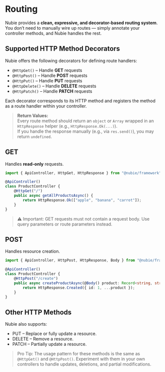 # Routing

Nubie provides a **clean, expressive, and decorator-based routing system**.  
You don’t need to manually wire up routes — simply annotate your controller methods, and Nubie handles the rest.

## Supported HTTP Method Decorators

Nubie offers the following decorators for defining route handlers:

- `@HttpGet()` – Handle **GET** requests
- `@HttpPost()` – Handle **POST** requests
- `@HttpPut()` – Handle **PUT** requests
- `@HttpDelete()` – Handle **DELETE** requests
- `@HttpPatch()` – Handle **PATCH** requests

Each decorator corresponds to its HTTP method and registers the method as a route handler within your controller.

> **Return Values:**  
> Every route method should return an `object` or `Array` wrapped in an `HttpResponse` helper (e.g., `HttpResponse.Ok(...)`).  
> If you handle the response manually (e.g., via `res.send()`), you may return `undefined`.

## GET

Handles **read-only** requests.

```ts
import { ApiController, HttpGet, HttpResponse } from "@nubie/framework";

@ApiController()
class ProductController {
    @HttpGet("/")
    public async getAllProductsAsync() {
        return HttpResponse.Ok(["apple", "banana", "carrot"]);
    }
}
```

> ⚠ Important: GET requests must not contain a request body. Use query parameters or route parameters instead.

## POST

Handles resource creation.

```ts
import { ApiController, HttpPost, HttpResponse, Body } from "@nubie/framework";

@ApiController()
class ProductController {
    @HttpPost("/create")
    public async createProductAsync(@Body() product: Record<string, string | number>) {
        return HttpResponse.Created({ id: 1, ...product });
    }
}
```

## Other HTTP Methods

Nubie also supports:

- PUT – Replace or fully update a resource.
- DELETE – Remove a resource.
- PATCH – Partially update a resource.

> Pro Tip: The usage pattern for these methods is the same as `@HttpGet()` and `@HttpPost()`. Experiment with them in your own controllers to handle updates, deletions, and partial modifications.
